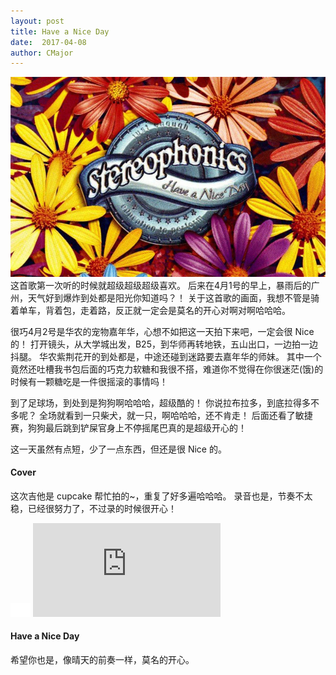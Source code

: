 ```yaml
---
layout: post
title: Have a Nice Day
date:  2017-04-08
author: CMajor
---
```


![Have a Nice Day](/img/have-a-nice-day.jpg)
​
这首歌第一次听的时候就超级超级超级喜欢。
后来在4月1号的早上，暴雨后的广州，天气好到爆炸到处都是阳光你知道吗？！
关于这首歌的画面，我想不管是骑着单车，背着包，走着路，反正就一定会是莫名的开心对啊对啊哈哈哈。

很巧4月2号是华农的宠物嘉年华，心想不如把这一天拍下来吧，一定会很 Nice 的！
打开镜头，从大学城出发，B25，到华师再转地铁，五山出口，一边拍一边抖腿。
华农紫荆花开的到处都是，中途还碰到迷路要去嘉年华的师妹。
其中一个竟然还吐槽我书包后面的巧克力软糖和我很不搭，难道你不觉得在你很迷茫(饿)的时候有一颗糖吃是一件很摇滚的事情吗！

到了足球场，到处到是狗狗啊哈哈哈，超级酷的！
你说拉布拉多，到底拉得多不多呢？
全场就看到一只柴犬，就一只，啊哈哈哈，还不肯走！
后面还看了敏捷赛，狗狗最后跳到铲屎官身上不停摇尾巴真的是超级开心的！

这一天虽然有点短，少了一点东西，但还是很 Nice 的。

#### Cover

这次吉他是 cupcake 帮忙拍的~，重复了好多遍哈哈哈。
录音也是，节奏不太稳，已经很努力了，不过录的时候很开心！

<div class="wrap">
    <img class="ratio" src="/img/16x11.png"/>
    <iframe src="http://player.youku.com/embed/XMjY5NDcxMzU2NA==" frameborder="0" allowfullscreen></iframe>
</div>

#### Have a Nice Day

希望你也是，像晴天的前奏一样，莫名的开心。

